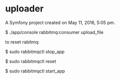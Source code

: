 uploader
========

A Symfony project created on May 11, 2016, 5:05 pm.

$ ./app/console rabbitmq:consumer upload_file


to reset rabitmq:

<p>$ sudo rabbitmqctl stop_app</p>
<p>$ sudo rabbitmqctl reset</p>
<p>$ sudo rabbitmqctl start_app</p>
